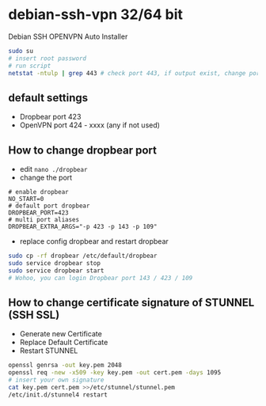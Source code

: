 # debian-ssh-vpn 32/64 bit
Debian SSH OPENVPN Auto Installer

```bash
sudo su
# insert root password
# run script
netstat -ntulp | grep 443 # check port 443, if output exist, change port SSL (stunnel.conf) to other port
```

## default settings
- Dropbear port 423
- OpenVPN port 424 - xxxx (any if not used)

## How to change dropbear port
- edit `nano ./dropbear`
- change the port
```text
# enable dropbear
NO_START=0
# default port dropbear
DROPBEAR_PORT=423
# multi port aliases
DROPBEAR_EXTRA_ARGS="-p 423 -p 143 -p 109"
```
- replace config dropbear and restart dropbear
```bash
sudo cp -rf dropbear /etc/default/dropbear
sudo service dropbear stop
sudo service dropbear start
# Wohoo, you can login Dropbear port 143 / 423 / 109
```

## How to change certificate signature of STUNNEL (SSH SSL)
- Generate new Certificate
- Replace Default Certificate
- Restart STUNNEL
```bash
openssl genrsa -out key.pem 2048
openssl req -new -x509 -key key.pem -out cert.pem -days 1095
# insert your own signature
cat key.pem cert.pem >>/etc/stunnel/stunnel.pem
/etc/init.d/stunnel4 restart
```